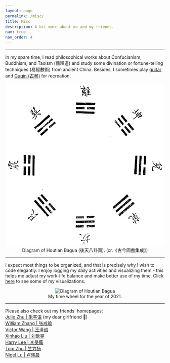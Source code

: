 ```yaml
---
layout: page
permalink: /misc/
title: Misc
description: A bit more about me and my friends.
nav: true
nav_order: 4
---
```


---

In my spare time, I read philosophical works about Confucianism, Buddhism, and Taoism (儒釋道) and study some divination or fortune-telling techniques (易經數術) from ancient China. Besides, I sometimes play [guitar](https://drive.google.com/file/d/1SU3S5UhBUUoE5TJy_hmK87xawhIVPJrA/view?usp=sharing) and [Guqin (古琴)](https://drive.google.com/file/d/1lA3CFnW4XLk4gSvLlmlt_FXuuK5w3zMz/view?usp=sharing) for recreation.

<p align="center">
  <img src="../assets/img/htbg.png" alt="Diagram of Houtian Bagua" width="500"> <br>
  Diagram of Houtian Bagua (後天八卦圖). (cr.《古今圖書集成》)
</p>

---

I expect most things to be organized, and that is precisely why I wish to code elegantly. I enjoy logging my daily activities and visualizing them - this helps me adjust my work-life balance and make better use of my time. Click [here](https://drive.google.com/drive/folders/1HwU6hjsAsYE5VIdbLdq3Xe1YJMJyeYqR?usp=sharing) to see some of my visualizations.

<p align="center">
  <img src="../assets/img/timewheel.png" alt="Diagram of Houtian Bagua" width="500"> <br>
  My time wheel for the year of 2021.
</p>

---

Please also check out my friends' homepages: \
[Julie Zhu | 朱芊语](https://qianyu-zhu.github.io/) (my dear girlfriend :purple_heart:) \
[William Zhang | 张成瑜](https://mstxy.github.io/) \
[Victor Wang | 王泽诚](https://victor-wang-902.github.io/) \
[Xinhao Liu | 刘歆昊](https://gaaaavin.github.io/) \
[Harry Lee | 李昊蕤](https://harrilee.site/) \
[Tom Zhu | 竺力扬](https://tomzhu.site/) \
[Nigel Lu | 卢晓晨](https://nigellu.github.io/)
